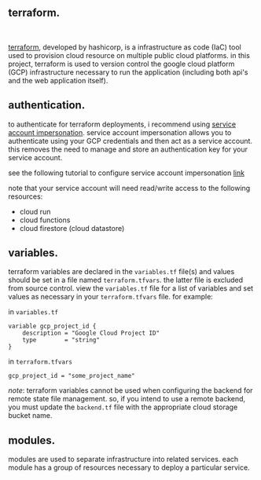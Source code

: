 ## terraform.
<br/>

[terraform](https://www.terraform.io/), developed by hashicorp, is a infrastructure as code (IaC) tool used to provision cloud resource on multiple public cloud platforms. in this project, terraform is used to version control the google cloud platform (GCP) infrastructure necessary to run the application (including both api's and the web application itself).

## authentication.

to authenticate for terraform deployments, i recommend using [service account impersonation](https://cloud.google.com/docs/authentication/use-service-account-impersonation). service account impersonation allows you to authenticate using your GCP credentials and then act as a service account. this removes the need to manage and store an authentication key for your service account.

see the following tutorial to configure service account impersonation [link](https://cloud.google.com/blog/topics/developers-practitioners/using-google-cloud-service-account-impersonation-your-terraform-code)

note that your service account will need read/write access to the following resources:
* cloud run
* cloud functions
* cloud firestore (cloud datastore)


## variables.

terraform variables are declared in the `variables.tf` file(s) and values should be set in a file named `terraform.tfvars`. the latter file is excluded from source control. view the `variables.tf` file for a list of variables and set values as necessary in your `terraform.tfvars` file. for example:

in `variables.tf`
```
variable gcp_project_id {
    description = "Google Cloud Project ID"
    type        = "string"
}
```

in `terraform.tfvars`
```
gcp_project_id = "some_project_name"
```

_note_: terraform variables cannot be used when configuring the backend for remote state file management. so, if you intend to use a remote backend, you must update the `backend.tf` file with the appropriate cloud storage bucket name.

## modules.

modules are used to separate infrastructure into related services. each module has a group of resources necessary to deploy a particular service.
